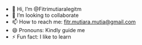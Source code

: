 - 👋 Hi, I’m @Fitrimutiaralegitm
- 💞️ I’m looking to collaborate
- 📫 How to reach me: fitr.mutiara.mutia@gmail.com
- 😄 Pronouns: Kindly guide me 
- ⚡ Fun fact: I like to learn

<!---
Fitrimutiaralegitm/Fitrimutiaralegitm is a ✨ special ✨ repository because its `README.md` (this file) appears on your GitHub profile.
You can click the Preview link to take a look at your changes.
--->
